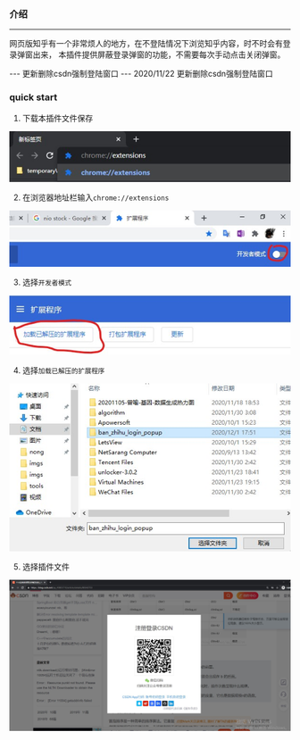### 介绍
-------------------------
网页版知乎有一个非常烦人的地方，在不登陆情况下浏览知乎内容，时不时会有登录弹窗出来，
本插件提供屏蔽登录弹窗的功能，不需要每次手动点击关闭弹窗。

--- 更新删除csdn强制登陆窗口
--- 2020/11/22 更新删除csdn强制登陆窗口

### quick start
1. 下载本插件文件保存

![./imgs/1.jpg](./imgs/1.jpg)

2. 在浏览器地址栏输入`chrome://extensions`

![./imgs/2.jpg](./imgs/2.jpg)

3. 选择`开发者模式`

![./imgs/3.jpg](./imgs/3.jpg)

4. 选择`加载已解压的扩展程序`

![./imgs/4.jpg](./imgs/4.jpg)

5. 选择插件文件

![./imgs/5.jpg](./imgs/5.jpg)
